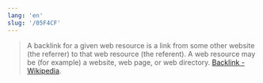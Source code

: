 ```yaml
---
lang: 'en'
slug: '/05F4CF'
---
```


> A backlink for a given web resource is a link from some other website \(the referrer\) to that web resource \(the referent\). A web resource may be \(for example\) a website, web page, or web directory. [Backlink - Wikipedia](https://en.wikipedia.org/wiki/Backlink).
